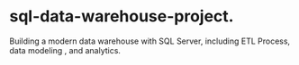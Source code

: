 # sql-data-warehouse-project.
Building a modern data warehouse with SQL Server, including  ETL Process, data modeling , and analytics.
